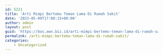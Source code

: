 ```yaml
---
id: 5221
title: 'Arti Mimpi Bertemu Teman Lama Di Rumah Sakit'
date: '2023-05-09T17:08:15+00:00'
author: admin
layout: post
guid: 'https://bos.awn.biz.id/arti-mimpi-bertemu-teman-lama-di-rumah-sakit/'
permalink: /arti-mimpi-bertemu-teman-lama-di-rumah-sakit/
categories:
    - Uncategorized
---
```


